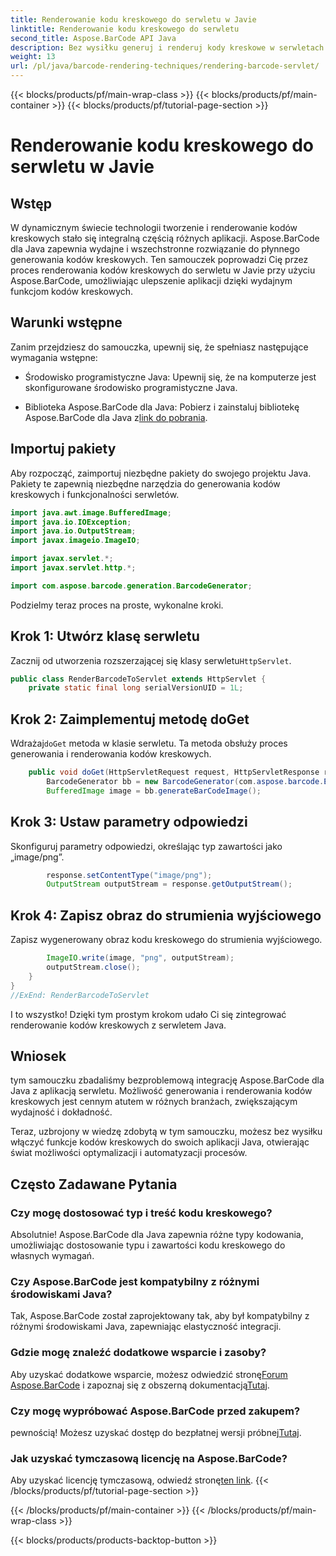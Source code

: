 ```yaml
---
title: Renderowanie kodu kreskowego do serwletu w Javie
linktitle: Renderowanie kodu kreskowego do serwletu
second_title: Aspose.BarCode API Java
description: Bez wysiłku generuj i renderuj kody kreskowe w serwletach Java za pomocą Aspose.BarCode. Dostosuj typy, łatwo integruj. Poznaj możliwości!
weight: 13
url: /pl/java/barcode-rendering-techniques/rendering-barcode-servlet/
---
```


{{< blocks/products/pf/main-wrap-class >}}
{{< blocks/products/pf/main-container >}}
{{< blocks/products/pf/tutorial-page-section >}}

# Renderowanie kodu kreskowego do serwletu w Javie


## Wstęp

W dynamicznym świecie technologii tworzenie i renderowanie kodów kreskowych stało się integralną częścią różnych aplikacji. Aspose.BarCode dla Java zapewnia wydajne i wszechstronne rozwiązanie do płynnego generowania kodów kreskowych. Ten samouczek poprowadzi Cię przez proces renderowania kodów kreskowych do serwletu w Javie przy użyciu Aspose.BarCode, umożliwiając ulepszenie aplikacji dzięki wydajnym funkcjom kodów kreskowych.

## Warunki wstępne

Zanim przejdziesz do samouczka, upewnij się, że spełniasz następujące wymagania wstępne:

- Środowisko programistyczne Java: Upewnij się, że na komputerze jest skonfigurowane środowisko programistyczne Java.

-  Biblioteka Aspose.BarCode dla Java: Pobierz i zainstaluj bibliotekę Aspose.BarCode dla Java z[link do pobrania](https://releases.aspose.com/barcode/java/).

## Importuj pakiety

Aby rozpocząć, zaimportuj niezbędne pakiety do swojego projektu Java. Pakiety te zapewnią niezbędne narzędzia do generowania kodów kreskowych i funkcjonalności serwletów.

```java
import java.awt.image.BufferedImage;
import java.io.IOException;
import java.io.OutputStream;
import javax.imageio.ImageIO;

import javax.servlet.*;
import javax.servlet.http.*;

import com.aspose.barcode.generation.BarcodeGenerator;
```

Podzielmy teraz proces na proste, wykonalne kroki.

## Krok 1: Utwórz klasę serwletu

 Zacznij od utworzenia rozszerzającej się klasy serwletu`HttpServlet`.

```java
public class RenderBarcodeToServlet extends HttpServlet {
    private static final long serialVersionUID = 1L;
```

## Krok 2: Zaimplementuj metodę doGet

 Wdrażaj`doGet` metoda w klasie serwletu. Ta metoda obsłuży proces generowania i renderowania kodów kreskowych.

```java
    public void doGet(HttpServletRequest request, HttpServletResponse response) throws IOException, ServletException {
        BarcodeGenerator bb = new BarcodeGenerator(com.aspose.barcode.EncodeTypes.CODE_128, "1234567");
        BufferedImage image = bb.generateBarCodeImage();
```

## Krok 3: Ustaw parametry odpowiedzi

Skonfiguruj parametry odpowiedzi, określając typ zawartości jako „image/png”.

```java
        response.setContentType("image/png");
        OutputStream outputStream = response.getOutputStream();
```

## Krok 4: Zapisz obraz do strumienia wyjściowego

Zapisz wygenerowany obraz kodu kreskowego do strumienia wyjściowego.

```java
        ImageIO.write(image, "png", outputStream);
        outputStream.close();
    }
}
//ExEnd: RenderBarcodeToServlet
```

I to wszystko! Dzięki tym prostym krokom udało Ci się zintegrować renderowanie kodów kreskowych z serwletem Java.

## Wniosek

tym samouczku zbadaliśmy bezproblemową integrację Aspose.BarCode dla Java z aplikacją serwletu. Możliwość generowania i renderowania kodów kreskowych jest cennym atutem w różnych branżach, zwiększającym wydajność i dokładność.

Teraz, uzbrojony w wiedzę zdobytą w tym samouczku, możesz bez wysiłku włączyć funkcje kodów kreskowych do swoich aplikacji Java, otwierając świat możliwości optymalizacji i automatyzacji procesów.

## Często Zadawane Pytania

### Czy mogę dostosować typ i treść kodu kreskowego?
Absolutnie! Aspose.BarCode dla Java zapewnia różne typy kodowania, umożliwiając dostosowanie typu i zawartości kodu kreskowego do własnych wymagań.

### Czy Aspose.BarCode jest kompatybilny z różnymi środowiskami Java?
Tak, Aspose.BarCode został zaprojektowany tak, aby był kompatybilny z różnymi środowiskami Java, zapewniając elastyczność integracji.

### Gdzie mogę znaleźć dodatkowe wsparcie i zasoby?
 Aby uzyskać dodatkowe wsparcie, możesz odwiedzić stronę[Forum Aspose.BarCode](https://forum.aspose.com/c/barcode/13) i zapoznaj się z obszerną dokumentacją[Tutaj](https://reference.aspose.com/barcode/java/).

### Czy mogę wypróbować Aspose.BarCode przed zakupem?
 pewnością! Możesz uzyskać dostęp do bezpłatnej wersji próbnej[Tutaj](https://releases.aspose.com/).

### Jak uzyskać tymczasową licencję na Aspose.BarCode?
 Aby uzyskać licencję tymczasową, odwiedź stronę[ten link](https://purchase.aspose.com/temporary-license/).
{{< /blocks/products/pf/tutorial-page-section >}}

{{< /blocks/products/pf/main-container >}}
{{< /blocks/products/pf/main-wrap-class >}}

{{< blocks/products/products-backtop-button >}}
